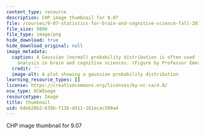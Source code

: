 ```yaml
---
content_type: resource
description: CHP image thumbnail for 9.07
file: /courses/9-07-statistics-for-brain-and-cognitive-science-fall-2016/6deb28b2639bf13bd411181ecac509a4_9-07f16-th.png
file_size: 9800
file_type: image/png
hide_download: true
hide_download_original: null
image_metadata:
  caption: A Gaussian (normal) probability distribution is often used for statistical
    analysis in brain and cognitive sciences. (Figure by Professor Emery Brown)
  credit: ''
  image-alt: A plot showing a gaussian probability distribution
learning_resource_types: []
license: https://creativecommons.org/licenses/by-nc-sa/4.0/
ocw_type: OCWImage
resourcetype: Image
title: thumbnail
uid: 6deb28b2-639b-f13b-d411-181ecac509a4
---
```

CHP image thumbnail for 9.07